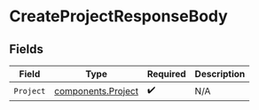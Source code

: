 # CreateProjectResponseBody


## Fields

| Field                                                    | Type                                                     | Required                                                 | Description                                              |
| -------------------------------------------------------- | -------------------------------------------------------- | -------------------------------------------------------- | -------------------------------------------------------- |
| `Project`                                                | [components.Project](../../models/components/project.md) | :heavy_check_mark:                                       | N/A                                                      |